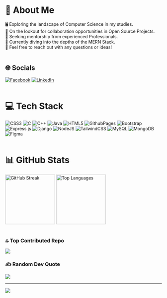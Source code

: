 
# 💫 About Me
🖥️ Exploring the landscape of Computer Science in my studies. </br>
👥 On the lookout for collaboration opportunities in Open Source Projects. </br>
🤝 Seeking mentorship from experienced Professionals. </br>
🌱 Currently diving into the depths of the MERN Stack. </br>
💬 Feel free to reach out with any questions or ideas!
</br></br>
## 🌐 Socials
[![Facebook](https://img.shields.io/badge/Facebook-%231877F2.svg?logo=Facebook&logoColor=white)](https://facebook.com/SAKIB797) [![LinkedIn](https://img.shields.io/badge/LinkedIn-%230077B5.svg?logo=linkedin&logoColor=white)](https://linkedin.com/in/ihSakib) 
</br></br>
# 💻 Tech Stack
![CSS3](https://img.shields.io/badge/css3-%231572B6.svg?style=for-the-badge&logo=css3&logoColor=white) ![C](https://img.shields.io/badge/c-%2300599C.svg?style=for-the-badge&logo=c&logoColor=white) ![C++](https://img.shields.io/badge/c++-%2300599C.svg?style=for-the-badge&logo=c%2B%2B&logoColor=white) ![Java](https://img.shields.io/badge/java-%23ED8B00.svg?style=for-the-badge&logo=openjdk&logoColor=white) ![HTML5](https://img.shields.io/badge/html5-%23E34F26.svg?style=for-the-badge&logo=html5&logoColor=white) ![GithubPages](https://img.shields.io/badge/github%20pages-121013?style=for-the-badge&logo=github&logoColor=white) ![Bootstrap](https://img.shields.io/badge/bootstrap-%238511FA.svg?style=for-the-badge&logo=bootstrap&logoColor=white) ![Express.js](https://img.shields.io/badge/express.js-%23404d59.svg?style=for-the-badge&logo=express&logoColor=%2361DAFB) ![Django](https://img.shields.io/badge/django-%23092E20.svg?style=for-the-badge&logo=django&logoColor=white) ![NodeJS](https://img.shields.io/badge/node.js-6DA55F?style=for-the-badge&logo=node.js&logoColor=white) ![TailwindCSS](https://img.shields.io/badge/tailwindcss-%2338B2AC.svg?style=for-the-badge&logo=tailwind-css&logoColor=white) ![MySQL](https://img.shields.io/badge/mysql-%2300000f.svg?style=for-the-badge&logo=mysql&logoColor=white) ![MongoDB](https://img.shields.io/badge/MongoDB-%234ea94b.svg?style=for-the-badge&logo=mongodb&logoColor=white) ![Figma](https://img.shields.io/badge/figma-%23F24E1E.svg?style=for-the-badge&logo=figma&logoColor=white)
</br></br>
# 📊 GitHub Stats
<!-- ![](https://github-readme-stats.vercel.app/api?username=SAKIB797&theme=react&hide_border=false&include_all_commits=false&count_private=true) -->
<img  style="height: 160px;" src="https://github-readme-streak-stats.herokuapp.com/?user=SAKIB797&theme=react&hide_border=false" alt="GitHub Streak"> <img style="height: 160px;"
        src="https://github-readme-stats.vercel.app/api/top-langs/?username=SAKIB797&theme=react&hide_border=false&include_all_commits=false&count_private=true&layout=compact"
        alt="Top Languages">
</br></br>
### 🔝 Top Contributed Repo
![](https://github-contributor-stats.vercel.app/api?username=SAKIB797&limit=5&theme=dark&combine_all_yearly_contributions=true)
</br>
### ✍️ Random Dev Quote
![](https://quotes-github-readme.vercel.app/api?type=horizontal&theme=radical)

---
[![](https://visitcount.itsvg.in/api?id=SAKIB797&icon=0&color=0)](https://visitcount.itsvg.in)

<!-- Proudly created with GPRM ( https://gprm.itsvg.in ) -->
